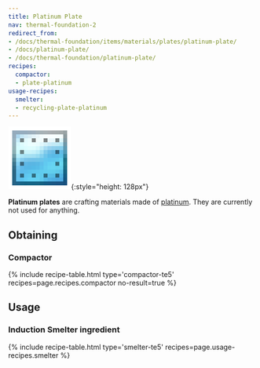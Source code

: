 ```yaml
---
title: Platinum Plate
nav: thermal-foundation-2
redirect_from:
- /docs/thermal-foundation/items/materials/plates/platinum-plate/
- /docs/platinum-plate/
- /docs/thermal-foundation/platinum-plate/
recipes:
  compactor:
  - plate-platinum
usage-recipes:
  smelter:
  - recycling-plate-platinum
---
```


![Platinum plate](/assets/images/thermal-foundation/plate-platinum.png){:style="height: 128px"}


**Platinum plates** are crafting materials made of
[platinum](/docs/thermal-foundation-2/platinum-ingot/). They are currently not used for anything.


Obtaining
---------

### Compactor
{% include recipe-table.html type='compactor-te5' recipes=page.recipes.compactor no-result=true %}


Usage
-----

### Induction Smelter ingredient
{% include recipe-table.html type='smelter-te5' recipes=page.usage-recipes.smelter %}
